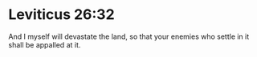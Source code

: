 # Leviticus 26:32

And I myself will devastate the land, so that your enemies who settle in it shall be appalled at it.
